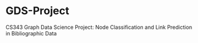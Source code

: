 # GDS-Project
CS343 Graph Data Science Project: Node Classification and Link Prediction in Bibliographic Data

